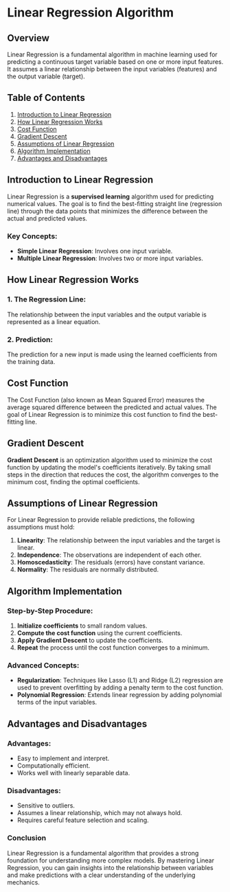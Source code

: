 # Linear Regression Algorithm

## Overview

Linear Regression is a fundamental algorithm in machine learning used for predicting a continuous target variable based on one or more input features. It assumes a linear relationship between the input variables (features) and the output variable (target).

## Table of Contents
1. [Introduction to Linear Regression](#introduction-to-linear-regression)
2. [How Linear Regression Works](#how-linear-regression-works)
3. [Cost Function](#cost-function)
4. [Gradient Descent](#gradient-descent)
5. [Assumptions of Linear Regression](#assumptions-of-linear-regression)
6. [Algorithm Implementation](#algorithm-implementation)
7. [Advantages and Disadvantages](#advantages-and-disadvantages)

## Introduction to Linear Regression

Linear Regression is a **supervised learning** algorithm used for predicting numerical values. The goal is to find the best-fitting straight line (regression line) through the data points that minimizes the difference between the actual and predicted values.

### Key Concepts:
- **Simple Linear Regression**: Involves one input variable.
- **Multiple Linear Regression**: Involves two or more input variables.

## How Linear Regression Works

### 1. **The Regression Line**:
   The relationship between the input variables and the output variable is represented as a linear equation.

### 2. **Prediction**:
   The prediction for a new input is made using the learned coefficients from the training data.

## Cost Function

The Cost Function (also known as Mean Squared Error) measures the average squared difference between the predicted and actual values. The goal of Linear Regression is to minimize this cost function to find the best-fitting line.

## Gradient Descent

**Gradient Descent** is an optimization algorithm used to minimize the cost function by updating the model's coefficients iteratively. By taking small steps in the direction that reduces the cost, the algorithm converges to the minimum cost, finding the optimal coefficients.

## Assumptions of Linear Regression

For Linear Regression to provide reliable predictions, the following assumptions must hold:
1. **Linearity**: The relationship between the input variables and the target is linear.
2. **Independence**: The observations are independent of each other.
3. **Homoscedasticity**: The residuals (errors) have constant variance.
4. **Normality**: The residuals are normally distributed.

## Algorithm Implementation

### Step-by-Step Procedure:
1. **Initialize coefficients** to small random values.
2. **Compute the cost function** using the current coefficients.
3. **Apply Gradient Descent** to update the coefficients.
4. **Repeat** the process until the cost function converges to a minimum.

### Advanced Concepts:
- **Regularization**: Techniques like Lasso (L1) and Ridge (L2) regression are used to prevent overfitting by adding a penalty term to the cost function.
- **Polynomial Regression**: Extends linear regression by adding polynomial terms of the input variables.

## Advantages and Disadvantages

### Advantages:
- Easy to implement and interpret.
- Computationally efficient.
- Works well with linearly separable data.

### Disadvantages:
- Sensitive to outliers.
- Assumes a linear relationship, which may not always hold.
- Requires careful feature selection and scaling.

### Conclusion

Linear Regression is a fundamental algorithm that provides a strong foundation for understanding more complex models. By mastering Linear Regression, you can gain insights into the relationship between variables and make predictions with a clear understanding of the underlying mechanics.
